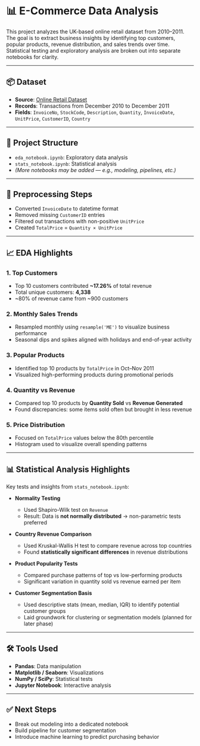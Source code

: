 # 📊 E-Commerce Data Analysis

This project analyzes the UK-based online retail dataset from 2010–2011. The goal is to extract business insights by identifying top customers, popular products, revenue distribution, and sales trends over time. Statistical testing and exploratory analysis are broken out into separate notebooks for clarity.

---

## 📦 Dataset

- **Source**: [Online Retail Dataset](https://www.kaggle.com/datasets/hellbuoy/online-retail-customer-clustering)  
- **Records**: Transactions from December 2010 to December 2011  
- **Fields**: `InvoiceNo`, `StockCode`, `Description`, `Quantity`, `InvoiceDate`, `UnitPrice`, `CustomerID`, `Country`  

---

## 📂 Project Structure

- `eda_notebook.ipynb`: Exploratory data analysis  
- `stats_notebook.ipynb`: Statistical analysis  
- *(More notebooks may be added — e.g., modeling, pipelines, etc.)*

---

## 🔧 Preprocessing Steps

- Converted `InvoiceDate` to datetime format  
- Removed missing `CustomerID` entries  
- Filtered out transactions with non-positive `UnitPrice`  
- Created `TotalPrice` = `Quantity × UnitPrice`  

---

## 📈 EDA Highlights

### 1. Top Customers
- Top 10 customers contributed **~17.26%** of total revenue  
- Total unique customers: **4,338**  
- ~80% of revenue came from ~900 customers  

### 2. Monthly Sales Trends
- Resampled monthly using `resample('ME')` to visualize business performance  
- Seasonal dips and spikes aligned with holidays and end-of-year activity  

### 3. Popular Products
- Identified top 10 products by `TotalPrice` in Oct–Nov 2011  
- Visualized high-performing products during promotional periods  

### 4. Quantity vs Revenue
- Compared top 10 products by **Quantity Sold** vs **Revenue Generated**  
- Found discrepancies: some items sold often but brought in less revenue  

### 5. Price Distribution
- Focused on `TotalPrice` values below the 80th percentile  
- Histogram used to visualize overall spending patterns  

---

## 📊 Statistical Analysis Highlights

Key tests and insights from `stats_notebook.ipynb`:

- **Normality Testing**  
  - Used Shapiro-Wilk test on `Revenue`  
  - Result: Data is **not normally distributed** → non-parametric tests preferred  

- **Country Revenue Comparison**  
  - Used Kruskal-Wallis H test to compare revenue across top countries  
  - Found **statistically significant differences** in revenue distributions  

- **Product Popularity Tests**  
  - Compared purchase patterns of top vs low-performing products  
  - Significant variation in quantity sold vs revenue earned per item  

- **Customer Segmentation Basis**  
  - Used descriptive stats (mean, median, IQR) to identify potential customer groups  
  - Laid groundwork for clustering or segmentation models (planned for later phase)  

---

## 🛠 Tools Used

- **Pandas**: Data manipulation  
- **Matplotlib / Seaborn**: Visualizations  
- **NumPy / SciPy**: Statistical tests  
- **Jupyter Notebook**: Interactive analysis  

---

## ✅ Next Steps

- Break out modeling into a dedicated notebook  
- Build pipeline for customer segmentation  
- Introduce machine learning to predict purchasing behavior  

